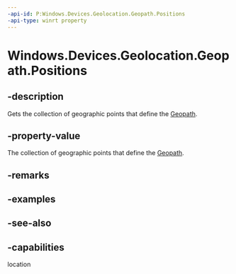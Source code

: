 ```yaml
---
-api-id: P:Windows.Devices.Geolocation.Geopath.Positions
-api-type: winrt property
---
```


<!-- Property syntax
public Windows.Foundation.Collections.IVectorView<Windows.Devices.Geolocation.BasicGeoposition> Positions { get; }
-->

# Windows.Devices.Geolocation.Geopath.Positions

## -description
Gets the collection of geographic points that define the [Geopath](geopath.md).

## -property-value
The collection of geographic points that define the [Geopath](geopath.md).

## -remarks

## -examples

## -see-also

## -capabilities
location
